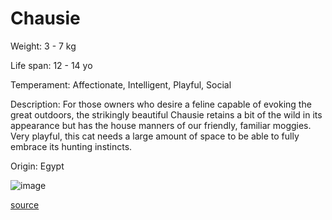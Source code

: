 # Chausie

Weight: 3 - 7 kg

Life span: 12 - 14 yo

Temperament: Affectionate, Intelligent, Playful, Social

Description: For those owners who desire a feline capable of evoking the great outdoors, the strikingly beautiful Chausie retains a bit of the wild in its appearance but has the house manners of our friendly, familiar moggies. Very playful, this cat needs a large amount of space to be able to fully embrace its hunting instincts.

Origin: Egypt

![image](https://cdn2.thecatapi.com/images/vJ3lEYgXr.jpg)

[source](https://api.thecatapi.com/v1/breeds/chau)
